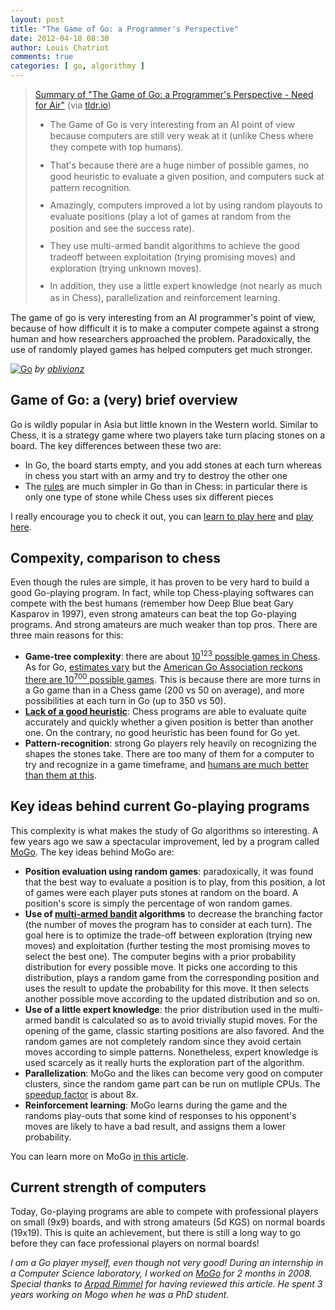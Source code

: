 ```yaml
---
layout: post
title: "The Game of Go: a Programmer's Perspective"
date: 2012-04-18 08:30
author: Louis Chatriot
comments: true
categories: [ go, algorithmy ]
---
```


<blockquote class="tldr-embed-widget" data-align="center">      <p>      <a href="http://tldr.io/tldrs/513a39234cf688202900007c/the-game-of-go-a-programmers-perspective-need-for-air" class="link-to-tldr-page" target="_blank">Summary of "The Game of Go: a Programmer's Perspective - Need for Air"</a> (via <a href="http://tldr.io" target="_blank">tldr.io</a>)      <ul>        <li style="margin-bottom: 10px; line-height: 130%;">The Game of Go is very interesting from an AI point of view because computers are still very weak at it (unlike Chess where they compete with top humans).</li>        <li style="margin-bottom: 10px; line-height: 130%;">That's because there are a huge nimber of possible games, no good heuristic to evaluate a given position, and computers suck at pattern recognition.</li>        <li style="margin-bottom: 10px; line-height: 130%;">Amazingly, computers improved a lot by using random playouts to evaluate positions (play a lot of games at random from the position and see the success rate).</li>        <li style="margin-bottom: 10px; line-height: 130%;">They use multi-armed bandit algorithms to achieve the good tradeoff between exploitation (trying promising moves) and exploration (trying unknown moves).</li>        <li style="margin-bottom: 10px; line-height: 130%;">In addition, they use a little expert knowledge (not nearly as much as in Chess), parallelization and reinforcement learning.</li>      </ul>      </p></blockquote><script async src="//tldr.io/embed/widget-embed.js" charset="utf-8"></script>


The game of go is very interesting from an AI programmer's point of
view, because of how difficult it is to make a computer compete against
a strong human and how researchers approached the problem. Paradoxically, the use of randomly played games has helped computers get much stronger.  


[![Go](http://farm1.staticflickr.com/134/322662164_0260e91add_n.jpg)](http://www.flickr.com/photos/92544159@N00/322662164/)
*by [oblivionz](http://www.flickr.com/photos/obli/ "Author")*  


## Game of Go: a (very) brief overview
Go is wildly popular in Asia but little known in the Western world. Similar to Chess, it is a strategy game where two players take
turn placing stones on a board. The key differences between these
two are:  

* In Go, the board starts empty, and you add stones at each turn whereas in
  chess you start with an army and try to destroy the other one
* The [rules](http://senseis.xmp.net/?RulesOfGoIntroductory) are much simpler in Go than in Chess: in particular there is only one type of stone while Chess uses six different pieces

I really encourage you to check it out, you can [learn to play here](http://senseis.xmp.net/?RulesOfGoIntroductory) and [play here](http://www.gokgs.com/).


## Compexity, comparison to chess
Even though the rules are simple, it has proven to be very hard to
build a good Go-playing program. In fact, while top Chess-playing
softwares can compete with the best humans (remember how Deep Blue beat
Gary Kasparov in 1997), even strong amateurs can beat the top Go-playing
programs. And strong amateurs are much weaker than top pros. There are three main reasons for this:  

* **Game-tree complexity**: there are about [10<sup>123</sup> possible games
  in Chess](http://en.wikipedia.org/wiki/Shannon_number). As for Go,
[estimates vary](http://en.wikipedia.org/wiki/Go_and_mathematics) but
the [American Go Association reckons there are 10<sup>700</sup> possible
games](http://www.usgo.org/resources/topten.html). This is because there
are more turns in a Go game than in a Chess game (200 vs 50 on average),
and more possibilities at each turn in Go (up to 350 vs 50).
* **[Lack of a good heuristic](http://en.wikipedia.org/wiki/Evaluation_function)**: Chess programs are able to evaluate quite accurately and quickly whether a given position is better than another one. On the contrary, no good heuristic has been found for Go yet.
* **Pattern-recognition**: strong Go players rely heavily on recognizing
  the shapes the stones take. There are too many of them for a computer
to try and recognize in a game timeframe, and [humans are much better than them at this](http://curiosity.discovery.com/question/humans-better-than-computers).  


## Key ideas behind current Go-playing programs
This complexity is what makes the study of Go algorithms so interesting.
A few years ago we saw a spectacular improvement, led by a
program called [MoGo](http://www.lri.fr/~teytaud/mogo.html). The key
ideas behind MoGo are:  

* **Position evaluation using random games**: paradoxically, it was
  found that the best way to evaluate a position is to play, from this
position, a lot of games were each player puts stones at random
on the board. A position's score is simply the percentage of won
random games.
* **Use of [multi-armed bandit](http://en.wikipedia.org/wiki/Multi-armed_bandit) algorithms** to decrease the branching factor (the number of moves the program has to consider at each turn). The goal here is to optimize the trade-off between exploration (trying new moves) and exploitation (further testing the most promising moves to select the best one). The computer begins with a prior probability distribution for every possible move. It picks one according to this distribution, plays a random game from the corresponding position and uses the result to update the probability for this move. It then selects another possible move according to the updated distribution and so on.
* **Use of a little expert knowledge**: the prior distribution used in the
multi-armed bandit is calculated so as to avoid trivially stupid moves.
For the opening of the game, classic starting positions are also
favored. And the random games are not completely random since they avoid
certain moves according to simple patterns. Nonetheless, expert
knowledge is used scarcely as it really hurts the exploration part of
the algorithm.
* **Parallelization**: MoGo and the likes can become very good on
  computer clusters, since the random game part can be run on mutliple
CPUs. The [speedup factor](http://en.wikipedia.org/wiki/Amdahl's_law) is
about 8x.
* **Reinforcement learning**: MoGo learns during the game and the
  randoms play-outs that some kind of responses to his opponent's moves are likely to have a bad
result, and assigns them a lower probability.  

You can learn more on MoGo [in this article](http://www.pleinsud.u-psud.fr/specialR2008/en/12_GOthique.pdf).  


## Current strength of computers
Today, Go-playing programs are able to compete with professional players on small (9x9) boards, and with strong amateurs (5d KGS) on normal boards (19x19). This is quite an achievement, but there is still a long way to go before they can face professional players on normal boards!



*I am a Go player myself, even though not very good! During an
internship in a Computer Science laboratory, I worked on [MoGo](http://www.lri.fr/~teytaud/mogo.html) for 2 months in 2008.*  
*Special thanks to [Arpad Rimmel](http://www.linkedin.com/pub/arpad-rimmel/b/9a7/847) for having reviewed this article. He spent 3 years working on Mogo when he was a PhD student.*
